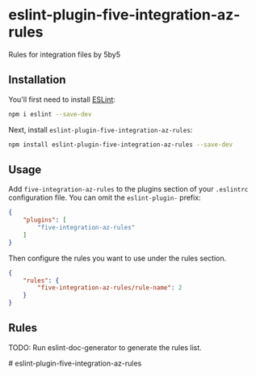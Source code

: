 # eslint-plugin-five-integration-az-rules

Rules for integration files by 5by5

## Installation

You'll first need to install [ESLint](https://eslint.org/):

```sh
npm i eslint --save-dev
```

Next, install `eslint-plugin-five-integration-az-rules`:

```sh
npm install eslint-plugin-five-integration-az-rules --save-dev
```

## Usage

Add `five-integration-az-rules` to the plugins section of your `.eslintrc` configuration file. You can omit the `eslint-plugin-` prefix:

```json
{
    "plugins": [
        "five-integration-az-rules"
    ]
}
```


Then configure the rules you want to use under the rules section.

```json
{
    "rules": {
        "five-integration-az-rules/rule-name": 2
    }
}
```

## Rules

<!-- begin auto-generated rules list -->
TODO: Run eslint-doc-generator to generate the rules list.
<!-- end auto-generated rules list -->


#   e s l i n t - p l u g i n - f i v e - i n t e g r a t i o n - a z - r u l e s  
 
